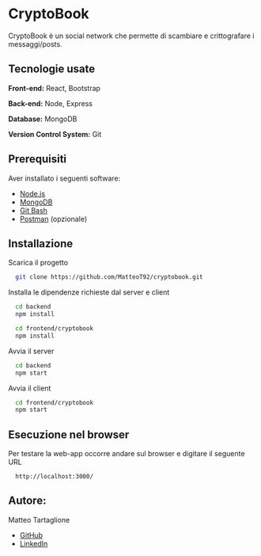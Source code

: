 
# CryptoBook

CryptoBook è un social network che permette di scambiare e crittografare i messaggi/posts.

## Tecnologie usate

**Front-end:** React, Bootstrap

**Back-end:** Node, Express

**Database:** MongoDB

**Version Control System:** Git
## Prerequisiti

Aver installato i seguenti software:

- [Node.js](https://nodejs.org/it/download)
- [MongoDB](https://www.mongodb.com/try/download/community)
- [Git Bash](https://git-scm.com/)
- [Postman](https://www.postman.com/downloads/) (opzionale)

## Installazione

Scarica il progetto

```bash
  git clone https://github.com/MatteoT92/cryptobook.git
```

Installa le dipendenze richieste dal server e client

```bash
  cd backend
  npm install
```

```bash
  cd frontend/cryptobook
  npm install
```

Avvia il server

```bash
  cd backend
  npm start
```

Avvia il client

```bash
  cd frontend/cryptobook
  npm start
```


## Esecuzione nel browser

Per testare la web-app occorre andare sul browser e digitare il seguente URL

```http
  http://localhost:3000/
```


## Autore:
Matteo Tartaglione
- [GitHub](https://www.github.com/MatteoT92)
- [LinkedIn](https://www.linkedin.com/in/matteotartaglione)